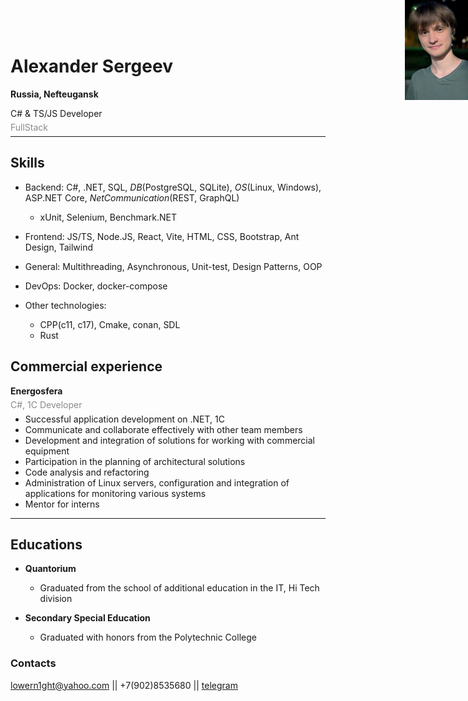 <img src=".resources/me.png" alt="me" style="position: absolute; height: 160px; top: 0; right: 0" align="right"/>

# Alexander Sergeev

**Russia, Nefteugansk**

<span style="font-size: 14px; line-height: 0">
  C# & TS/JS Developer
  <p style="opacity: 0.5; line-height: 0">FullStack</p>
</span>

---


## Skills

- Backend: C#, .NET, SQL, _DB_(PostgreSQL, SQLite), _OS_(Linux, Windows), ASP.NET Core, _NetCommunication_(REST, GraphQL)
  - xUnit, Selenium, Benchmark.NET
  
- Frontend: JS/TS, Node.JS, React, Vite, HTML, CSS, Bootstrap, Ant Design, Tailwind
- General:  Multithreading, Asynchronous, Unit-test, Design Patterns, OOP
- DevOps: Docker, docker-compose

- Other technologies: 
  - CPP(c11, c17), Cmake, conan, SDL
  - Rust

## Commercial experience

<span style="font-size: 14px; line-height: 0">
  <strong>Energosfera</strong>
  <p style="opacity: 0.5; line-height: 0">C#, 1C Developer</p>
</span>

- Successful application development on .NET, 1C
- Communicate and collaborate effectively with other team members
- Development and integration of solutions for working with commercial equipment
- Participation in the planning of architectural solutions
- Code analysis and refactoring
- Administration of Linux servers, configuration and integration of applications for monitoring various systems
- Mentor for interns

---

## Educations

* **Quantorium**
   - Graduated from the school of additional education in the IT, Hi Tech division


* **Secondary Special Education**
  - Graduated with honors from the Polytechnic College


### Contacts

[lowern1ght@yahoo.com](mailto:lowern1ght@yahoo.com) || +7(902)8535680 || [telegram](https://t.me/lowern1ght)